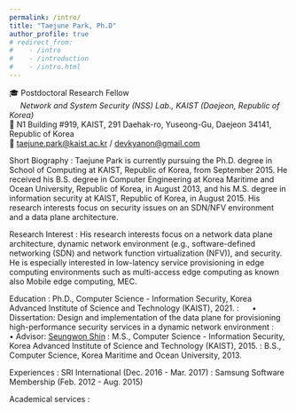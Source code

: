 ```yaml
---
permalink: /intro/
title: "Taejune Park, Ph.D"
author_profile: true
# redirect_from: 
#    - /intro
#    - /introduction
#    - /intro.html
---
```

🎓 Postdoctoral Research Fellow  
&nbsp;&nbsp;&nbsp;&nbsp; _Network and System Security (NSS) Lab., KAIST (Daejeon, Republic of Korea)_  
🏢 N1 Building #919, KAIST, 291 Daehak-ro, Yuseong-Gu, Daejeon 34141, Republic of Korea  
📧 taejune.park@kaist.ac.kr / devkyanon@gmail.com


Short Biography
:   Taejune Park is currently pursuing the Ph.D. degree in School of Computing at KAIST, Republic of Korea, from September 2015. He received his B.S. degree in Computer Engineering at Korea Maritime and Ocean University, Republic of Korea, in August 2013, and his M.S. degree in information security at KAIST, Republic of Korea, in August 2015. His research interests focus on security issues on an SDN/NFV environment and a data plane architecture.

Research Interest
:   His research interests focus on a network data plane architecture, dynamic network environment (e.g., software-defined networking (SDN) and network function virtualization (NFV)), and security. He is especially interested in low-latency service provisioning in edge computing environments such as multi-access edge computing as known also Mobile edge computing, MEC. 


Education
: Ph.D., Computer Science - Information Security, Korea Advanced Institute of Science and Technology (KAIST), 2021.
: &nbsp;&nbsp;&nbsp;&nbsp; • Dissertation: Design and implementation of the data plane for provisioning high-performance security services in a dynamic network environment
: &nbsp;&nbsp;&nbsp;&nbsp; • Advisor: [Seungwon Shin](http://nss.kaist.ac.kr/?page_id=29)
: M.S., Computer Science - Information Security, Korea Advanced Institute of Science and Technology (KAIST), 2015.
: B.S., Computer Science, Korea Maritime and Ocean University, 2013.

Experiences
:  SRI International (Dec. 2016 - Mar. 2017)
:    Samsung Software Membership (Feb. 2012 - Aug. 2015)

Academical services
: 


<!-- Welcome! I am a Postdoctoral Research Fellow in the
[Weidenbaum Center on the Economy, Government, and Public Policy](https://wc.wustl.edu/) 
and [Department of Political Science](https://polisci.wustl.edu/) at
[Washington University in St. Louis](https://wustl.edu/). I am also an
affiliated researcher with the [Data-driven Analysis of Peacekeeping Project](https://dapp-lab.org)
lab. I specialize in International Relations and Political Methodology. I earned
my Ph.D in Political Science from the
[University *of* North Carolina *at* Chapel Hill](https://www.unc.edu/) and my
B.A. in Political Science from [Haverford College](https://www.haverford.edu/).

My work has been [published](publications) or is forthcoming in
*International Studies Quarterly*, *Political Science Research and Methods*,
and *The Journal of Open Source Software*. My [research](research) explores the
causes and consequences of political violence using a broad variety of methods
such as latent variable models, geospatial analysis, and big data. While I
primarily focus on civil conflict, I also examine contentious political
phenomena including terrorism and economic statecraft. I have
[teaching](teaching) experience in both international relations and quantitative
methodology. -->


